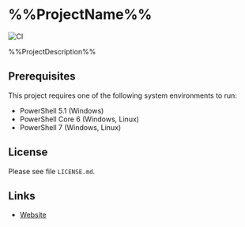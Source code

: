 # %%ProjectName%%

![CI](https://github.com/%%ProjectOwner%%/%%ProjectName%%/workflows/CI/badge.svg)

%%ProjectDescription%%

## Prerequisites

This project requires one of the following system environments to run:

- PowerShell 5.1 (Windows)
- PowerShell Core 6 (Windows, Linux)
- PowerShell 7 (Windows, Linux)

## License

Please see file `LICENSE.md`.

## Links

- [Website](https://www.website.com/)

